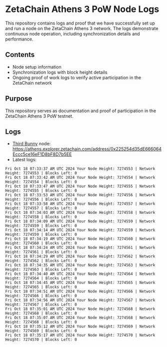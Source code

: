 # ZetaChain Athens 3 PoW Node Logs
This repository contains logs and proof that we have successfully set up and run a node on the ZetaChain Athens 3 network. The logs demonstrate continuous node operation, including synchronization details and performance.

## Contents
- Node setup information
- Synchronization logs with block height details
- Ongoing proof of work logs to verify active participation in the ZetaChain network

## Purpose
This repository serves as documentation and proof of participation in the ZetaChain Athens 3 PoW testnet.

## Logs

- [Third Bunny](https://thirdbunny.xyz/) node: https://athens.explorer.zetachain.com/address/0x225254d35dE666064Eccc5ce16eF1D8bF8D7b5EE
- Latest logs:
```
Fri Oct 18 07:33:37 AM UTC 2024 Your Node Height: 7274553 | Network Height: 7274553 | Blocks Left: 0
Fri Oct 18 07:33:42 AM UTC 2024 Your Node Height: 7274554 | Network Height: 7274554 | Blocks Left: 0
Fri Oct 18 07:33:47 AM UTC 2024 Your Node Height: 7274555 | Network Height: 7274555 | Blocks Left: 0
Fri Oct 18 07:33:53 AM UTC 2024 Your Node Height: 7274556 | Network Height: 7274556 | Blocks Left: 0
Fri Oct 18 07:33:58 AM UTC 2024 Your Node Height: 7274557 | Network Height: 7274557 | Blocks Left: 0
Fri Oct 18 07:34:03 AM UTC 2024 Your Node Height: 7274558 | Network Height: 7274558 | Blocks Left: 0
Fri Oct 18 07:34:09 AM UTC 2024 Your Node Height: 7274559 | Network Height: 7274559 | Blocks Left: 0
Fri Oct 18 07:34:14 AM UTC 2024 Your Node Height: 7274559 | Network Height: 7274559 | Blocks Left: 0
Fri Oct 18 07:34:19 AM UTC 2024 Your Node Height: 7274560 | Network Height: 7274560 | Blocks Left: 0
Fri Oct 18 07:34:24 AM UTC 2024 Your Node Height: 7274561 | Network Height: 7274561 | Blocks Left: 0
Fri Oct 18 07:34:29 AM UTC 2024 Your Node Height: 7274562 | Network Height: 7274562 | Blocks Left: 0
Fri Oct 18 07:34:35 AM UTC 2024 Your Node Height: 7274563 | Network Height: 7274563 | Blocks Left: 0
Fri Oct 18 07:34:40 AM UTC 2024 Your Node Height: 7274564 | Network Height: 7274564 | Blocks Left: 0
Fri Oct 18 07:34:45 AM UTC 2024 Your Node Height: 7274565 | Network Height: 7274565 | Blocks Left: 0
Fri Oct 18 07:34:51 AM UTC 2024 Your Node Height: 7274566 | Network Height: 7274566 | Blocks Left: 0
Fri Oct 18 07:34:56 AM UTC 2024 Your Node Height: 7274567 | Network Height: 7274567 | Blocks Left: 0
Fri Oct 18 07:35:01 AM UTC 2024 Your Node Height: 7274568 | Network Height: 7274568 | Blocks Left: 0
Fri Oct 18 07:35:07 AM UTC 2024 Your Node Height: 7274568 | Network Height: 7274568 | Blocks Left: 0
Fri Oct 18 07:35:12 AM UTC 2024 Your Node Height: 7274569 | Network Height: 7274569 | Blocks Left: 0
Fri Oct 18 07:35:17 AM UTC 2024 Your Node Height: 7274570 | Network Height: 7274570 | Blocks Left: 0
```
